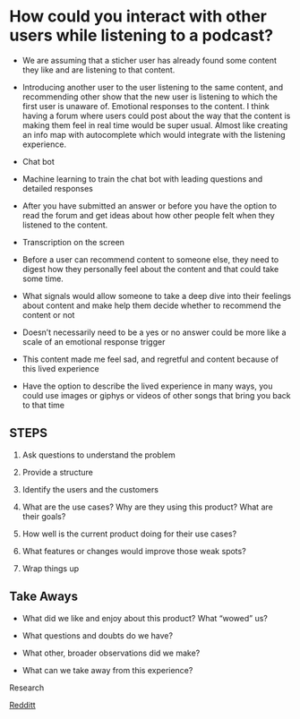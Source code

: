 # How could you interact with other users while listening to a podcast?

- We are assuming that a sticher user has already found some content they like and are listening to that content.

- Introducing another user to the user listening to the same content, and recommending other show that the new user is listening to which the first user is unaware of.
Emotional responses to the content. I think having a forum where users could post about the way that the content is making them feel in real time would be super usual. Almost like creating an info map with autocomplete which would integrate with the listening experience. 

- Chat bot

- Machine learning to train the chat bot with leading questions and detailed responses

- After you have submitted an answer or before you have the option to read the forum and get ideas about how other people felt when they listened to the content.

- Transcription on the screen

- Before a user can recommend content to someone else, they need to digest how they personally feel about the content and that could take some time. 

- What signals would allow someone to take a deep dive into their feelings about content and make help them decide whether to recommend the content or not

- Doesn’t necessarily need to be a yes or no answer could be more like a scale of an emotional response trigger

- This content made me feel sad, and regretful and content because of this lived experience 

- Have the option to describe the lived experience in many ways, you could use images or giphys or videos of other songs that bring you back to that time


## STEPS

1. Ask questions to understand the problem

2. Provide a structure

3. Identify the users and the customers

4. What are the use cases? Why are they using this product? What are their goals?

5. How well is the current product doing for their use cases?

6. What features or changes would improve those weak spots?

7. Wrap things up

## Take Aways

- What did we like and enjoy about this product? What “wowed” us?

- What questions and doubts do we have?

- What other, broader observations did we make?

- What can we take away from this experience?




Research

[Redditt](https://www.reddit.com/r/Earwolf/comments/5u2n6w/howl_app_transition_to_stitcher_premium_confirmed/)

